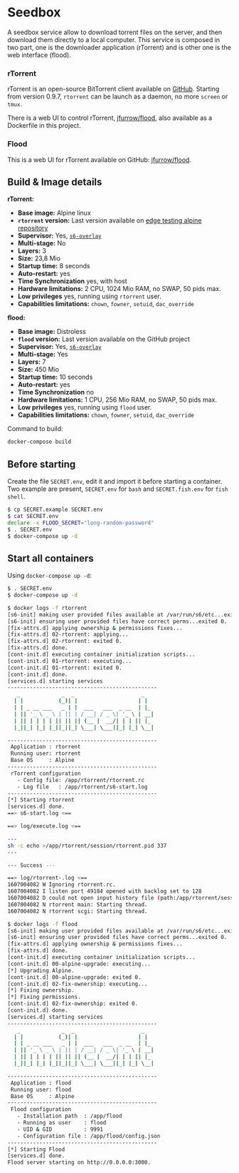 # Seedbox

A seedbox service allow to download torrent files on the server, and then download them directly to a local computer.
This service is composed in two part, one is the downloader application (rTorrent) and is other one is the web interface (flood).


### rTorrent

rTorrent is an open-source BitTorrent client available on [GitHub](https://github.com/rakshasa/rtorrent/).
Starting from version 0.9.7, `rtorrent` can be launch as a daemon, no more `screen` or `tmux`.

There is a web UI to control rTorrent, [jfurrow/flood](https://github.com/jfurrow/flood), also available as a Dockerfile in this project.

### Flood
This is a web UI for rTorrent available on GitHub: [jfurrow/flood](https://github.com/jfurrow/flood).



## Build & Image details

**rTorrent:**

* **Base image:** Alpine linux
* **`rtorrent` version:** Last version available on [edge testing alpine repository](http://dl-cdn.alpinelinux.org/alpine/edge/main)
* **Supervisor:** Yes, [`s6-overlay`](https://github.com/just-containers/s6-overlay#goals)
* **Multi-stage:** No
* **Layers:** 3
* **Size:** 23,8 Mio
* **Startup time:** 8 seconds
* **Auto-restart:** yes
* **Time Synchronization** yes, with host
* **Hardware limitations:** 2 CPU, 1024 Mio RAM, no SWAP, 50 pids max.
* **Low privileges** yes, running using `rtorrent` user.
* **Capabilities limitations:** `chown`, `fowner`, `setuid`, `dac_override`


**flood:**

* **Base image:** Distroless
* **`flood` version:** Last version available on the GitHub project
* **Supervisor:** Yes, [`s6-overlay`](https://github.com/just-containers/s6-overlay#goals)
* **Multi-stage:** Yes
* **Layers:** 7
* **Size:** 450 Mio
* **Startup time:** 10 seconds
* **Auto-restart:** yes
* **Time Synchronization** no
* **Hardware limitations:** 1 CPU, 256 Mio RAM, no SWAP, 50 pids max.
* **Low privileges** yes, running using `flood` user.
* **Capabilities limitations:** `chown`, `fowner`, `setuid`, `dac_override`



Command to build:

```bash
docker-compose build
```


## Before starting

Create the file `SECRET.env`, edit it and import it before starting a container.
Two example are present, `SECRET.env` for `bash` and `SECRET.fish.env` for `fish shell`.

```bash
$ cp SECRET.example SECRET.env
$ cat SECRET.env
declare -x FLOOD_SECRET="long-random-password"
$ . SECRET.env
$ docker-compose up -d
```



## Start all containers

Using `docker-compose up -d`:

```bash
$ . SECRET.env
$ docker-compose up -d 
```

```bash
$ docker logs -f rtorrent
[s6-init] making user provided files available at /var/run/s6/etc...exited 0.
[s6-init] ensuring user provided files have correct perms...exited 0.
[fix-attrs.d] applying ownership & permissions fixes...
[fix-attrs.d] 02-rtorrent: applying...
[fix-attrs.d] 02-rtorrent: exited 0.
[fix-attrs.d] done.
[cont-init.d] executing container initialization scripts...
[cont-init.d] 01-rtorrent: executing...
[cont-init.d] 01-rtorrent: exited 0.
[cont-init.d] done.
[services.d] starting services
-----------------------------------------------
   _             _  _                     _
  | |           (_)| |                   | |
  | | _ __ ___   _ | |  ___   ___  _ __  | |_
  | || '_ \ _ \ | || | / __| / _ \| '_ \ | __|
  | || | | | | || || || (__ |  __/| | | || |_
  |_||_| |_| |_||_||_| \___| \___||_| |_| \__|

-----------------------------------------------
 Application : rtorrent
 Running user: rtorrent
 Base OS     : Alpine
-----------------------------------------------
 rTorrent configuration
   - Config file: /app/rtorrent/rtorrent.rc
   - Log file   : /app/rtorrent/s6-start.log
-----------------------------------------------
[*] Starting rtorrent
[services.d] done.
==> s6-start.log <==

==> log/execute.log <==

---
sh -c echo >/app/rtorrent/session/rtorrent.pid 337
---

--- Success ---

==> log/rtorrent-.log <==
1607004082 W Ignoring rtorrent.rc.
1607004082 I listen port 49184 opened with backlog set to 128
1607004082 D could not open input history file (path:/app/rtorrent/session/rtorrent.input_history)
1607004082 N rtorrent main: Starting thread.
1607004082 N rtorrent scgi: Starting thread.
```


```bash
$ docker logs -f flood
[s6-init] making user provided files available at /var/run/s6/etc...exited 0.
[s6-init] ensuring user provided files have correct perms...exited 0.
[fix-attrs.d] applying ownership & permissions fixes...
[fix-attrs.d] done.
[cont-init.d] executing container initialization scripts...
[cont-init.d] 00-alpine-upgrade: executing...
[*] Upgrading Alpine.
[cont-init.d] 00-alpine-upgrade: exited 0.
[cont-init.d] 02-fix-ownership: executing...
[*] Fixing ownership.
[*] Fixing permissions.
[cont-init.d] 02-fix-ownership: exited 0.
[cont-init.d] done.
[services.d] starting services
-----------------------------------------------
   _             _  _                     _
  | |           (_)| |                   | |
  | | _ __ ___   _ | |  ___   ___  _ __  | |_
  | || '_ \ _ \ | || | / __| / _ \| '_ \ | __|
  | || | | | | || || || (__ |  __/| | | || |_
  |_||_| |_| |_||_||_| \___| \___||_| |_| \__|

-----------------------------------------------
 Application : flood
 Running user: flood
 Base OS     : Alpine
-----------------------------------------------
 Flood configuration
   - Installation path  : /app/flood
   - Running as user    : flood
   - UID & GID          : 9991
   - Configuration file : /app/flood/config.json
-----------------------------------------------
[*] Starting Flood
[services.d] done.
Flood server starting on http://0.0.0.0:3000.

```
